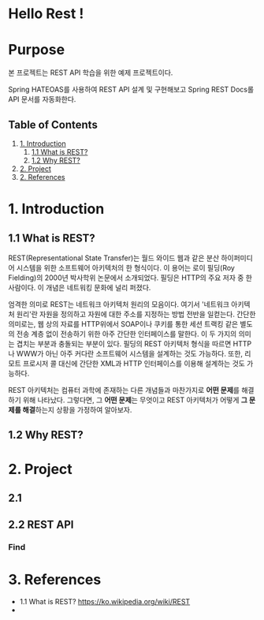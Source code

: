 # Hello Rest !

# Purpose

본 프로젝트는 REST API 학습을 위한 예제 프로젝트이다. 

Spring HATEOAS를 사용하여 REST API 설계 및 구현해보고 Spring REST Docs롤 API 문서를 자동화한다. 

## Table of Contents
1. [1. Introduction](#1.-Introduction)
   1. [1.1 What is REST?](#1.1-What-is-REST?)
   2. [1.2 Why REST?](#1.2-Why-REST?)
2. [2. Project](#2.-Project) 
3. [2. References](#2.-References)

# 1. Introduction

## 1.1 What is REST?
REST(Representational State Transfer)는 월드 와이드 웹과 같은 분산 하이퍼미디어 시스템을 위한 소프트웨어 아키텍처의 한 형식이다. 이 용어는 로이 필딩(Roy Fielding)의 2000년 박사학위 논문에서 소개되었다. 필딩은 HTTP의 주요 저자 중 한 사람이다. 이 개념은 네트워킹 문화에 널리 퍼졌다.

엄격한 의미로 REST는 네트워크 아키텍처 원리의 모음이다. 여기서 '네트워크 아키텍처 원리'란 자원을 정의하고 자원에 대한 주소를 지정하는 방법 전반을 일컫는다. 간단한 의미로는, 웹 상의 자료를 HTTP위에서 SOAP이나 쿠키를 통한 세션 트랙킹 같은 별도의 전송 계층 없이 전송하기 위한 아주 간단한 인터페이스를 말한다. 이 두 가지의 의미는 겹치는 부분과 충돌되는 부분이 있다. 필딩의 REST 아키텍처 형식을 따르면 HTTP나 WWW가 아닌 아주 커다란 소프트웨어 시스템을 설계하는 것도 가능하다. 또한, 리모트 프로시저 콜 대신에 간단한 XML과 HTTP 인터페이스를 이용해 설계하는 것도 가능하다.

REST 아키텍처는 컴퓨터 과학에 존재하는 다른 개념들과 마찬가지로 **어떤 문제**를 해결하기 위해 나타났다. 그렇다면, 그 **어떤 문제**는 무엇이고 REST 아키텍처가 어떻게 **그 문제를 해결**하는지 상황을 가정하여 알아보자. 

## 1.2 Why REST?

# 2. Project

## 2.1 

## 2.2 REST API

### Find

# 3. References
- 1.1 What is REST? https://ko.wikipedia.org/wiki/REST
- 